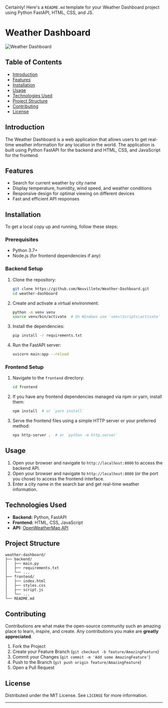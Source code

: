 Certainly! Here's a `README.md` template for your Weather Dashboard project using Python FastAPI, HTML, CSS, and JS.


# Weather Dashboard

![Weather Dashboard](path/to/your/screenshot.png)

## Table of Contents

- [Introduction](#introduction)
- [Features](#features)
- [Installation](#installation)
- [Usage](#usage)
- [Technologies Used](#technologies-used)
- [Project Structure](#project-structure)
- [Contributing](#contributing)
- [License](#license)

## Introduction

The Weather Dashboard is a web application that allows users to get real-time weather information for any location in the world. The application is built using Python FastAPI for the backend and HTML, CSS, and JavaScript for the frontend.

## Features

- Search for current weather by city name
- Display temperature, humidity, wind speed, and weather conditions
- Responsive design for optimal viewing on different devices
- Fast and efficient API responses

## Installation

To get a local copy up and running, follow these steps:

### Prerequisites

- Python 3.7+
- Node.js (for frontend dependencies if any)

### Backend Setup

1. Clone the repository:
   ```bash
   git clone https://github.com/Neuvillete/Weather-Dashboard.git
   cd weather-dashboard
   ```

2. Create and activate a virtual environment:
   ```bash
   python -m venv venv
   source venv/bin/activate  # On Windows use `venv\Scripts\activate`
   ```

3. Install the dependencies:
   ```bash
   pip install -r requirements.txt
   ```

4. Run the FastAPI server:
   ```bash
   uvicorn main:app --reload
   ```

### Frontend Setup

1. Navigate to the `frontend` directory:
   ```bash
   cd frontend
   ```

2. If you have any frontend dependencies managed via npm or yarn, install them:
   ```bash
   npm install  # or `yarn install`
   ```

3. Serve the frontend files using a simple HTTP server or your preferred method:
   ```bash
   npx http-server .  # or `python -m http.server`
   ```

## Usage

1. Open your browser and navigate to `http://localhost:8000` to access the backend API.
2. Open your browser and navigate to `http://localhost:8080` (or the port you chose) to access the frontend interface.
3. Enter a city name in the search bar and get real-time weather information.

## Technologies Used

- **Backend:** Python, FastAPI
- **Frontend:** HTML, CSS, JavaScript
- **API:** [OpenWeatherMap API](https://openweathermap.org/api)

## Project Structure

```plaintext
weather-dashboard/
├── backend/
│   ├── main.py
│   ├── requirements.txt
│   └── ...
├── frontend/
│   ├── index.html
│   ├── styles.css
│   ├── script.js
│   └── ...
└── README.md
```

## Contributing

Contributions are what make the open-source community such an amazing place to learn, inspire, and create. Any contributions you make are **greatly appreciated**.

1. Fork the Project
2. Create your Feature Branch (`git checkout -b feature/AmazingFeature`)
3. Commit your Changes (`git commit -m 'Add some AmazingFeature'`)
4. Push to the Branch (`git push origin feature/AmazingFeature`)
5. Open a Pull Request

## License

Distributed under the MIT License. See `LICENSE` for more information.

---
```
